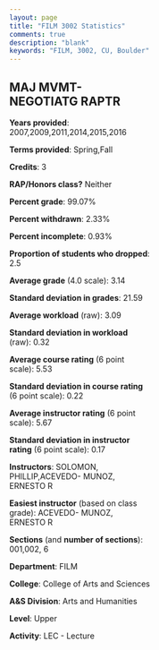 ```yaml
---
layout: page
title: "FILM 3002 Statistics"
comments: true
description: "blank"
keywords: "FILM, 3002, CU, Boulder"
--- 
```

<head>
<script src="https://ajax.googleapis.com/ajax/libs/jquery/2.1.3/jquery.min.js"></script>
<script src="https://dl.dropboxusercontent.com/s/pc42nxpaw1ea4o9/highcharts.js?dl=0"></script>
<!-- <script src="../assets/js/highcharts.js"></script> -->
<style type="text/css">@font-face {
	font-family: "Bebas Neue";
	src: url(https://www.filehosting.org/file/details/544349/BebasNeue%20Regular.otf) format("opentype");
	}
	h1.Bebas { 
		font-family: "Bebas Neue", Verdana, Tahoma;
	}
</style>
</head>
<body>
	<div id="container" style="float: right; width: 45%; height: 88%; margin-left: 2.5%; margin-right: 2.5%;"></div>
	<script language="JavaScript">
		$(document).ready(function() {
		var chart = {type: 'column'};
		var title = {text: 'Grade Distribution'};
		var xAxis = {categories: ['A','B','C','D','F'],crosshair: true};
		var yAxis = {min: 0,title: {text: 'Percentage'}};
		var tooltip = {headerFormat: '<center><b><span style="font-size:20px">{point.key}</span></b></center>',
		               pointFormat: '<td style="padding:0"><b>{point.y:.1f}%</b></td>',
		               footerFormat: '</table>',shared: true,useHTML: true};
		var plotOptions = {column: {pointPadding: 0.0,borderWidth: 0}};  
		var credits = {enabled: false};var series= [{name: 'Percent',data: [41.97,43.01,10.36,1.55,3.11,]}];
		var json = {};
		json.chart = chart;
		json.title = title;
		json.tooltip = tooltip;
		json.xAxis = xAxis;
		json.yAxis = yAxis;  
		json.series = series;
		json.plotOptions = plotOptions;  
		json.credits = credits;
		$('#container').highcharts(json);
	});
	</script>
</body>
			   
## MAJ MVMT-NEGOTIATG RAPTR

**Years provided**: 2007,2009,2011,2014,2015,2016

**Terms provided**: Spring,Fall

**Credits**: 3

**RAP/Honors class?** Neither

**Percent grade**: 99.07%

**Percent withdrawn**: 2.33%

**Percent incomplete**: 0.93%

**Proportion of students who dropped**: 2.5

**Average grade** (4.0 scale): 3.14

**Standard deviation in grades**: 21.59

**Average workload** (raw): 3.09

**Standard deviation in workload** (raw): 0.32

**Average course rating** (6 point scale): 5.53

**Standard deviation in course rating** (6 point scale): 0.22

**Average instructor rating** (6 point scale): 5.67

**Standard deviation in instructor rating** (6 point scale): 0.17

**Instructors**: SOLOMON, PHILLIP,ACEVEDO- MUNOZ, ERNESTO R

**Easiest instructor** (based on class grade): ACEVEDO- MUNOZ, ERNESTO R

**Sections** (and **number of sections**): 001,002, 6

**Department**: FILM

**College**: College of Arts and Sciences

**A&S Division**: Arts and Humanities

**Level**: Upper

**Activity**: LEC - Lecture